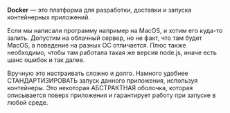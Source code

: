 **Docker** — это платформа для разработки, доставки и запуска контейнерных приложений.  

Если мы написали программу например на MacOS, и хотим его куда-то залить. 
Допустим на облачный сервер, но не факт, что там будет MacOS, а поведение на разных ОС отличается. Плюс также необходимо, чтобы там работала такая же версия node.js, иначе есть шанс ошибок и так далее. 

Вручную это настраивать сложно и долго. 
Намного удобнее СТАНДАРТИЗИРОВАТЬ запуск данного приложения, используя контейнеры. 
Это некоторая АБСТРАКТНАЯ оболочка, которая описывается поверх приложения и гарантирует работу при запуске в любой среде. 

